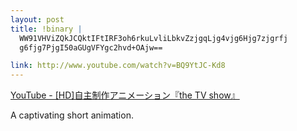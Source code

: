 ```yaml
--- 
layout: post
title: !binary |
  WW91VHViZQkJCQktIFtIRF3oh6rkuLvliLbkvZzjgqLjg4vjg6Hjg7zjgrfj
  g6fjg7PjgI50aGUgVFYgc2hvd+OAjw==

link: http://www.youtube.com/watch?v=BQ9YtJC-Kd8
---
```

<a href="http://www.youtube.com/watch?v=BQ9YtJC-Kd8">YouTube -
[HD]自主制作アニメーション『the TV show』</a><br>

<p>A captivating short animation.</p>
